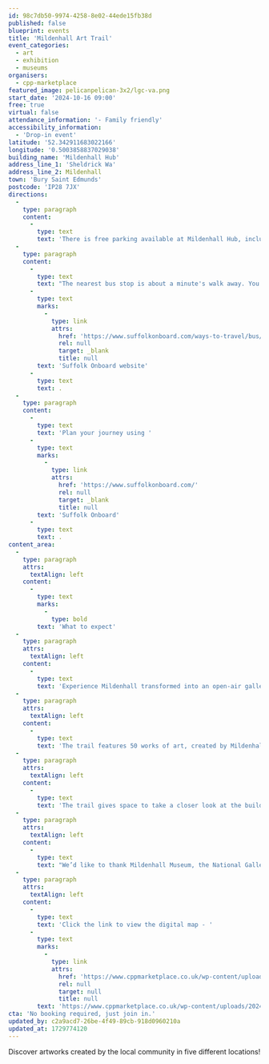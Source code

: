 ```yaml
---
id: 98c7db50-9974-4258-8e02-44ede15fb38d
published: false
blueprint: events
title: 'Mildenhall Art Trail'
event_categories:
  - art
  - exhibition
  - museums
organisers:
  - cpp-marketplace
featured_image: pelicanpelican-3x2/lgc-va.png
start_date: '2024-10-16 09:00'
free: true
virtual: false
attendance_information: '- Family friendly'
accessibility_information:
  - 'Drop-in event'
latitude: '52.342911683022166'
longitude: '0.5003858837029038'
building_name: 'Mildenhall Hub'
address_line_1: 'Sheldrick Wa'
address_line_2: Mildenhall
town: 'Bury Saint Edmunds'
postcode: 'IP28 7JX'
directions:
  -
    type: paragraph
    content:
      -
        type: text
        text: 'There is free parking available at Mildenhall Hub, including Blue Badge bays.'
  -
    type: paragraph
    content:
      -
        type: text
        text: "The nearest bus stop is about a minute's walk away. You can find up-to-date bus timetables on the "
      -
        type: text
        marks:
          -
            type: link
            attrs:
              href: 'https://www.suffolkonboard.com/ways-to-travel/bus/'
              rel: null
              target: _blank
              title: null
        text: 'Suffolk Onboard website'
      -
        type: text
        text: .
  -
    type: paragraph
    content:
      -
        type: text
        text: 'Plan your journey using '
      -
        type: text
        marks:
          -
            type: link
            attrs:
              href: 'https://www.suffolkonboard.com/'
              rel: null
              target: _blank
              title: null
        text: 'Suffolk Onboard'
      -
        type: text
        text: .
content_area:
  -
    type: paragraph
    attrs:
      textAlign: left
    content:
      -
        type: text
        marks:
          -
            type: bold
        text: 'What to expect'
  -
    type: paragraph
    attrs:
      textAlign: left
    content:
      -
        type: text
        text: 'Experience Mildenhall transformed into an open-air gallery for over two weeks, during the ‘Look Up to the Skies’ Art Trail.'
  -
    type: paragraph
    attrs:
      textAlign: left
    content:
      -
        type: text
        text: 'The trail features 50 works of art, created by Mildenhall residents during Art Road Trip; a MarketPlace project in partnership with The National Gallery and Mildenhall Museum celebrating the 90th anniversary of The Great Air Race from Mildenhall to Melbourne in 1934.'
  -
    type: paragraph
    attrs:
      textAlign: left
    content:
      -
        type: text
        text: 'The trail gives space to take a closer look at the buildings and locations, immerse yourself in art, and uncover fascinating facts about The Great Air Race along the way.'
  -
    type: paragraph
    attrs:
      textAlign: left
    content:
      -
        type: text
        text: "We’d like to thank Mildenhall Museum, the National Gallery and all of the brilliant artists who have created the artwork you’re about to discover.\_"
  -
    type: paragraph
    attrs:
      textAlign: left
    content:
      -
        type: text
        text: 'Click the link to view the digital map - '
      -
        type: text
        marks:
          -
            type: link
            attrs:
              href: 'https://www.cppmarketplace.co.uk/wp-content/uploads/2024/10/2764-Art-Trail-A5-2pp-flyer-Mildenhall_v2-1-1.pdf'
              rel: null
              target: null
              title: null
        text: 'https://www.cppmarketplace.co.uk/wp-content/uploads/2024/10/2764-Art-Trail-A5-2pp-flyer-Mildenhall_v2-1-1.pdf'
cta: 'No booking required, just join in.'
updated_by: c2a9acd7-26be-4f49-89cb-918d0960210a
updated_at: 1729774120
---
```

Discover artworks created by the local community in five different locations!